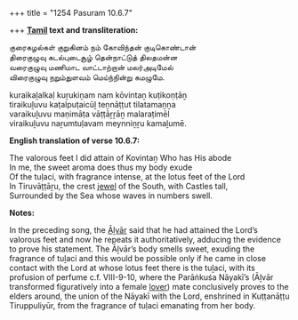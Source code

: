 +++
title = "1254 Pasuram 10.6.7"

+++
**[Tamil](/definition/tamil#history "show Tamil definitions") text and transliteration:**

குரைகழல்கள் குறுகினம் நம் கோவிந்தன் குடிகொண்டான்  
திரைகுழுவு கடல்புடைசூழ் தென்நாட்டுத் திலதமன்ன  
வரைகுழுவு மணிமாட வாட்டாற்றான் மலர்அடிமேல்  
விரைகுழுவு நறும்துளவம் மெய்ந்நின்று கமழுமே.

kuraikaḻalkaḷ kuṟukiṉam nam kōvintaṉ kuṭikoṇṭāṉ  
tiraikuḻuvu kaṭalpuṭaicūḻ teṉnāṭṭut tilatamaṉṉa  
varaikuḻuvu maṇimāṭa vāṭṭāṟṟāṉ malaraṭimēl  
viraikuḻuvu naṟumtuḷavam meynniṉṟu kamaḻumē.

**English translation of verse 10.6.7:**

The valorous feet I did attain of Kovintaṉ Who has His abode  
In me, the sweet aroma does thus my body exude  
Of the tuḷaci, with fragrance intense, at the lotus feet of the Lord  
In Tiruvāṭṭāṟu, the crest [jewel](/definition/jewel#history "show jewel definitions") of the South, with Castles tall,  
Surrounded by the Sea whose waves in numbers swell.

**Notes:**

In the preceding song, the [Āḻvār](/definition/aḻvar#vaishnavism "show Āḻvār definitions") said that he had attained the Lord’s valorous feet and now he repeats it authoritatively, adducing the evidence to prove his statement. The Āḻvār’s body smells sweet, exuding the fragrance of tuḻaci and this would be possible only if he came in close contact with the Lord at whose lotus feet there is the tuḻaci, with its profusion of perfume c.f. VIII-9-10, where the Parāṅkuśa Nāyakī’s (Āḻvār transformed figuratively into a female [lover](/definition/lover#history "show lover definitions")) mate conclusively proves to the elders around, the union of the Nāyakī with the Lord, enshrined in Kuṭṭanāṭṭu Tiruppuliyūr, from the fragrance of tuḷaci emanating from her body.


